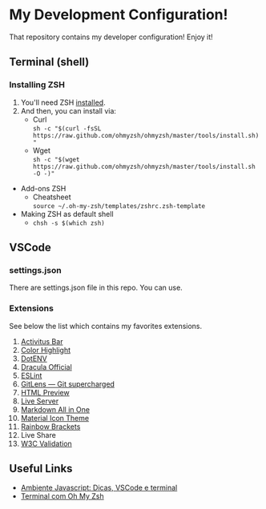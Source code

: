 # My Development Configuration!
That repository contains my developer configuration! Enjoy it!

## Terminal (shell)

### Installing ZSH
1. You'll need ZSH [installed](https://github.com/ohmyzsh/ohmyzsh/wiki/Installing-ZSH).
2. And then, you can install via:
    - Curl<br>`sh -c "$(curl -fsSL https://raw.github.com/ohmyzsh/ohmyzsh/master/tools/install.sh)"`
    - Wget<br>`sh -c "$(wget https://raw.github.com/ohmyzsh/ohmyzsh/master/tools/install.sh -O -)"`

- Add-ons ZSH
	- Cheatsheet<br>`source ~/.oh-my-zsh/templates/zshrc.zsh-template`
- Making ZSH as default shell
	- `chsh -s $(which zsh)`

## VSCode

### settings.json
There are settings.json file in this repo. You can use.

### Extensions
See below the list which contains my favorites extensions.
1. [Activitus Bar](https://marketplace.visualstudio.com/items?itemName=Gruntfuggly.activitusbar)
1. [Color Highlight](https://marketplace.visualstudio.com/items?itemName=naumovs.color-highlight)
1. [DotENV](https://marketplace.visualstudio.com/items?itemName=mikestead.dotenv)
1. [Dracula Official](https://marketplace.visualstudio.com/items?itemName=dracula-theme.theme-dracula)
1. [ESLint](https://marketplace.visualstudio.com/items?itemName=dbaeumer.vscode-eslint)
1. [GitLens — Git supercharged](https://marketplace.visualstudio.com/items?itemName=eamodio.gitlens)
1. [HTML Preview](https://marketplace.visualstudio.com/items?itemName=tht13.html-preview-vscode)
1. [Live Server](https://marketplace.visualstudio.com/items?itemName=ritwickdey.LiveServer)
1. [Markdown All in One](https://marketplace.visualstudio.com/items?itemName=yzhang.markdown-all-in-one)
1. [Material Icon Theme](https://marketplace.visualstudio.com/items?itemName=PKief.material-icon-theme)
1. [Rainbow Brackets](https://marketplace.visualstudio.com/items?itemName=2gua.rainbow-brackets)
1. Live Share
1. [W3C Validation](https://marketplace.visualstudio.com/items?itemName=Umoxfo.vscode-w3cvalidation)

## Useful Links
- [Ambiente Javascript: Dicas, VSCode e terminal](https://blog.rocketseat.com.br/ambiente-desenvolvimento-javascript/)
- [Terminal com Oh My Zsh](https://blog.rocketseat.com.br/terminal-com-oh-my-zsh-spaceship-dracula-e-mais/)

